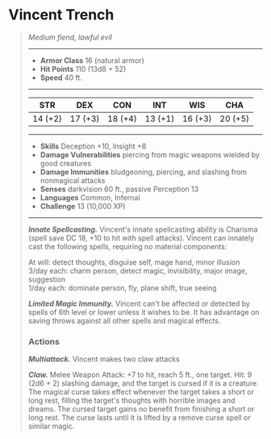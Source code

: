 # Vincent Trench
>*Medium fiend, lawful evil*
>___
>- **Armor Class** 16 (natural armor)
>- **Hit Points** 110 (13d8 + 52)
>- **Speed** 40 ft.
>___
>|STR|DEX|CON|INT|WIS|CHA|
>|:---:|:---:|:---:|:---:|:---:|:---:|
>|14 (+2)|17 (+3)|18 (+4)|13 (+1)|16 (+3)|20 (+5)|
>___
>- **Skills** Deception +10, Insight +8
>- **Damage Vulnerabilities** piercing from magic weapons wielded by good creatures
>- **Damage Immunities** bludgeoning, piercing, and slashing from nonmagical attacks
>- **Senses** darkvision 60 ft., passive Perception 13
>- **Languages** Common, Infernal
>- **Challenge** 13 (10,000 XP)
>___
>***Innate Spellcasting.*** Vincent's innate spellcasting ability is Charisma (spell save DC 18, +10 to hit with spell attacks). Vincent can innately cast the following spells, requiring no material components:  
>
>At will: detect thoughts, disguise self, mage hand, minor illusion  
>3/day each: charm person, detect magic, invisibility, major image, suggestion  
>1/day each: dominate person, fly, plane shift, true seeing  
>
>
>***Limited Magic Immunity.*** Vincent can't be affected or detected by spells of 6th level or lower unless it wishes to be. It has advantage on saving throws against all other spells and magical effects.  
>
>### Actions
>***Multiattack.*** Vincent makes two claw attacks  
>
>***Claw.*** Melee Weapon Attack: +7 to hit, reach 5 ft., one target. Hit: 9 (2d6 + 2) slashing damage, and the target is cursed if it is a creature. The magical curse takes effect whenever the target takes a short or long rest, filling the target's thoughts with horrible images and dreams. The cursed target gains no benefit from finishing a short or long rest. The curse lasts until it is lifted by a remove curse spell or similar magic.